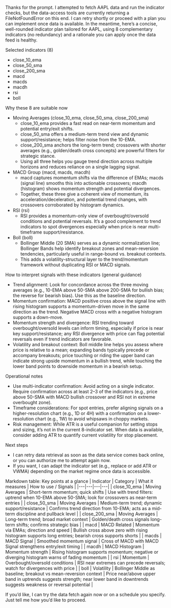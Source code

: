 Thanks for the prompt. I attempted to fetch AAPL data and run the indicator checks, but the data-access tools are currently returning a FileNotFoundError on this end. I can retry shortly or proceed with a plan you can implement once data is available. In the meantime, here’s a concise, well-rounded indicator plan tailored for AAPL, using 8 complementary indicators (no redundancy) and a rationale you can apply once the data feed is healthy.

Selected indicators (8)
- close_10_ema
- close_50_sma
- close_200_sma
- macd
- macds
- macdh
- rsi
- boll

Why these 8 are suitable now
- Moving Averages (close_10_ema, close_50_sma, close_200_sma)
  - close_10_ema provides a fast read on near-term momentum and potential entry/exit shifts.
  - close_50_sma offers a medium-term trend view and dynamic support/resistance; helps filter noise from the 10-EMA.
  - close_200_sma anchors the long-term trend; crossovers with shorter averages (e.g., golden/death cross concepts) are powerful filters for strategic stance.
  - Using all three helps you gauge trend direction across multiple horizons and reduces reliance on a single lagging signal.
- MACD Group (macd, macds, macdh)
  - macd captures momentum shifts via the difference of EMAs; macds (signal line) smooths this into actionable crossovers; macdh (histogram) shows momentum strength and potential divergences.
  - Together, these three give a coherent view of momentum, its acceleration/deceleration, and potential trend changes, with crossovers corroborated by histogram dynamics.
- RSI (rsi)
  - RSI provides a momentum-only view of overbought/oversold conditions and potential reversals. It’s a good complement to trend indicators to spot divergences especially when price is near multi-timeframe support/resistance.
- Boll (boll)
  - Bollinger Middle (20 SMA) serves as a dynamic normalization line; Bollinger Bands help identify breakout zones and mean-reversion tendencies, particularly useful in range-bound vs. breakout contexts.
  - This adds a volatility-structural layer to the trend/momentum framework without duplicating RSI or MACD signals.

How to interpret signals with these indicators (general guidance)
- Trend alignment: Look for concordance across the three moving averages (e.g., 10-EMA above 50-SMA above 200-SMA for bullish bias; the reverse for bearish bias). Use this as the baseline direction.
- Momentum confirmation: MACD positive cross above the signal line with rising histogram supports a momentum-driven move in the same direction as the trend. Negative MACD cross with a negative histogram supports a down-move.
- Momentum strength and divergence: RSI trending toward overbought/oversold levels can inform timing, especially if price is near key support/resistance; any RSI divergence with price can flag potential reversals even if trend indicators are favorable.
- Volatility and breakout context: Boll middle line helps you assess where price is relative to a mean; expanding bands typically precede or accompany breakouts; price touching or riding the upper band can indicate strong upside momentum in a bullish trend, while touching the lower band points to downside momentum in a bearish setup.

Operational notes
- Use multi-indicator confirmation: Avoid acting on a single indicator. Require confirmation across at least 2–3 of the indicators (e.g., price above 50-SMA with MACD bullish crossover and RSI not in extreme overbought zone).
- Timeframe considerations: For spot entries, prefer aligning signals on a higher-resolution chart (e.g., 1D or 4H) with a confirmation on a lower-resolution chart (e.g., 1W) to avoid whipsaws in choppy markets.
- Risk management: While ATR is a useful companion for setting stops and sizing, it’s not in the current 8-indicator set. When data is available, consider adding ATR to quantify current volatility for stop placement.

Next steps
- I can retry data retrieval as soon as the data service comes back online, or you can authorize me to attempt again now.
- If you want, I can adapt the indicator set (e.g., replace or add ATR or VWMA) depending on the market regime once data is accessible.

Markdown table: Key points at a glance
| Indicator | Category | What it measures | How to use / Signals |
|---|---|---|---|
| close_10_ema | Moving Averages | Short-term momentum; quick shifts | Use with trend filters: uptrend when 10-EMA above 50-SMA; look for crossovers as near-term entries |
| close_50_sma | Moving Averages | Medium-term trend; dynamic support/resistance | Confirms trend direction from 10-EMA; acts as a mid-term discipline and pullback level |
| close_200_sma | Moving Averages | Long-term trend; broad market context | Golden/death cross signals long-term shifts; confirms strategic bias |
| macd | MACD Related | Momentum via EMAs; direction and speed | Bullish cross above zero with rising histogram supports long entries; bearish cross supports shorts |
| macds | MACD Signal | Smoothed momentum signal | Cross of MACD with MACD Signal strengthens entry/exit timing |
| macdh | MACD Histogram | Momentum strength | Rising histogram supports momentum; negative or diverging histogram warns of fading momentum |
| rsi | Momentum | Overbought/oversold conditions | RSI near extremes can precede reversals; watch for divergences with price |
| boll | Volatility | Bollinger Middle as baseline; breakout vs mean-reversion context | Price near/above upper band in uptrends suggests strength; near lower band in downtrends suggests weakness or reversal potential |

If you’d like, I can try the data fetch again now or on a schedule you specify. Just tell me how you’d like to proceed.